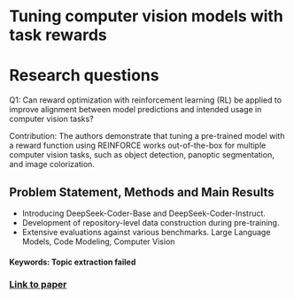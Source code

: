 # Tuning computer vision models with task rewards

# Research questions
Q1: Can reward optimization with reinforcement learning (RL) be applied to improve alignment between model predictions and intended usage in computer vision tasks?

Contribution: The authors demonstrate that tuning a pre-trained model with a reward function using REINFORCE works out-of-the-box for multiple computer vision tasks, such as object detection, panoptic segmentation, and image colorization.

## Problem Statement, Methods and Main Results

  + Introducing DeepSeek-Coder-Base and DeepSeek-Coder-Instruct.
  + Development of repository-level data construction during pre-training.
  + Extensive evaluations against various benchmarks. 
Large Language Models, Code Modeling, Computer Vision

#### Keywords: Topic extraction failed


### [Link to paper](https://arxiv.org/abs/2302.08242)
        